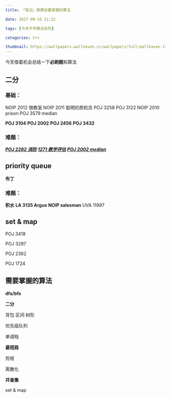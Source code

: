 ```yaml
---
title: 「笔记」联赛前要掌握的算法

date: 2017-09-16 11:22

tags: [今天不写算法系列]

categories: C++

thumbnail: https://wallpapers.wallhaven.cc/wallpapers/full/wallhaven-177718.png
---
```


今天借着机会总结一下**必刷题**和算法

## 二分

### 基础：

NOIP 2012 借教室
NOIP 2011 聪明的质检员
POJ 3258
POJ 3122
NOIP 2010 prison
POJ 3579 median

**POJ 3104**
**POJ 2002**
**POJ 2456**
**POJ 3432**

### 难题：

<u>***POJ 2282 消防***</u>
<u>***1271 教学评估***</u>
**<u>*POJ 2002 median*</u>**



## priority queue

**布丁**

### 难题：

**积水**
**LA 3135 Argus**
**NOIP salesman**
UVA 11997



## set & map

POJ 3418

POJ 3297

POJ 2362

POJ 1724



## 需要掌握的算法

**dfs/bfs**

**二分**

背包 区间 树形

优先级队列

单调栈

**最短路**

剪枝

离散化

**并查集**

set & map